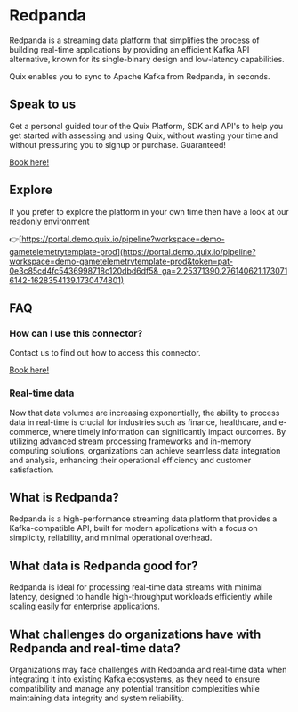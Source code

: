 <!-- START MARKDOWN -->
<!--[tech-name]-->
# Redpanda

<!--[blurb-about-tech]-->
Redpanda is a streaming data platform that simplifies the process of building real-time applications by providing an efficient Kafka API alternative, known for its single-binary design and low-latency capabilities.

Quix enables you to sync to Apache Kafka <span id="to_or_from">from</span> <span id="techname">Redpanda</span>, in seconds.

## Speak to us

Get a personal guided tour of the Quix Platform, SDK and API's to help you get started with assessing and using Quix, without wasting your time and without pressuring you to signup or purchase. Guaranteed!

[Book here!](https://quix.io/book-a-demo)

## Explore

If you prefer to explore the platform in your own time then have a look at our readonly environment

👉[https://portal.demo.quix.io/pipeline?workspace=demo-gametelemetrytemplate-prod](https://portal.demo.quix.io/pipeline?workspace=demo-gametelemetrytemplate-prod&token=pat-0e3c85cd4fc5436998718c120dbd6df5&_ga=2.25371390.276140621.1730716142-1628354139.1730474801)

## FAQ 

### How can I use this connector?

Contact us to find out how to access this connector.

[Book here!](https://quix.io/book-a-demo)

### Real-time data

Now that data volumes are increasing exponentially, the ability to process data in real-time is crucial for industries such as finance, healthcare, and e-commerce, where timely information can significantly impact outcomes. By utilizing advanced stream processing frameworks and in-memory computing solutions, organizations can achieve seamless data integration and analysis, enhancing their operational efficiency and customer satisfaction.

## What is <span id="techname">Redpanda</span>?

<!--[tech-seo-text]-->
Redpanda is a high-performance streaming data platform that provides a Kafka-compatible API, built for modern applications with a focus on simplicity, reliability, and minimal operational overhead.

## What data is <span id="techname">Redpanda</span> good for?

<!--[tech-data-seo-text]-->
Redpanda is ideal for processing real-time data streams with minimal latency, designed to handle high-throughput workloads efficiently while scaling easily for enterprise applications.

## What challenges do organizations have with <span id="techname">Redpanda</span> and real-time data?

<!--[tech-challenges-seo-text]-->
Organizations may face challenges with Redpanda and real-time data when integrating it into existing Kafka ecosystems, as they need to ensure compatibility and manage any potential transition complexities while maintaining data integrity and system reliability.
<!-- END MARKDOWN -->